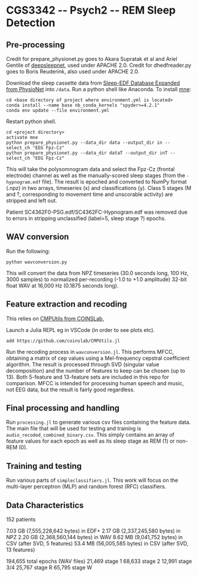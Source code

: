 # CGS3342 -- Psych2 -- REM Sleep Detection #



## Pre-processing ##

Credit for prepare_physionet.py goes to Akara Supratak et al and Ariel Gentile of [deepsleepnet](https://github.com/akaraspt/deepsleepnet), used under APACHE 2.0.
Credit for dhedfreader.py goes to Boris Reuderink, also used under APACHE 2.0.

Download the sleep cassette data from [Sleep-EDF Database Expanded from PhysioNet](https://physionet.org/content/sleep-edfx/1.0.0/) into ```/data```.
Run a python shell like Anaconda. 
To install [mne](https://mne.tools/stable/install/mne_python.html):

	cd <base directory of project where environment.yml is located>
	conda install --name base nb_conda_kernels "spyder>=4.2.1"
	conda env update --file environment.yml

Restart python shell.

	cd <project directory>
	activate mne
	python prepare_physionet.py --data_dir data --output_dir in --select_ch "EEG Fpz-Cz"
	python prepare_physionet.py --data_dir dataT --output_dir inT --select_ch "EEG Fpz-Cz"

This will take the polysomnogram data and select the Fpz-Cz (frontal electrode) channel as well as the manually-scored sleep stages (from the ```-hypnogram.edf``` file).
The result is epoched and converted to NumPy format (.npz) in two arrays, timeseries (x) and classifications (y).
Class 5 stages (M and ?, corresponding to movement time and unscorable activity) are stripped and left out.

Patient SC4362F0-PSG.edf/SC4362FC-Hypnogram.edf was removed due to errors in stripping unclassified (label=5, sleep stage ?) epochs.


## WAV conversion ##

Run the following:

	python wavconversion.py

This will convert the data from NPZ timeseries (30.0 seconds long, 100 Hz, 3000 samples) to normalized per-recording (-1.0 to +1.0 amplitude) 32-bit float WAV at 16,000 Hz (0.1875 seconds long).


## Feature extraction and recoding ##

This relies on [CMPUtils from COINSLab.](https://github.com/coinslab/CMPUtils.jl) 

Launch a Julia REPL eg in VSCode (in order to see plots etc).

	add https://github.com/coinslab/CMPUtils.jl

Run the recoding process in ```wavconversion.jl```.
This performs MFCC, obtaining a matrix of cep values using a Mel-frequency cepstral coefficient algorithm. 
The result is processed through SVD (singular value decomposition) and the number of features to keep can be chosen (up to 13).
Both 5-feature and 13-feature sets are included in this repo for comparison.
MFCC is intended for processing human speech and music, not EEG data, but the result is fairly good regardless.


## Final processing and handling ##

Run ```processing.jl``` to generate various csv files containing the feature data.
The main file that will be used for testing and training is ```audio_recoded_combined_binary.csv```.
This simply contains an array of feature values for each epoch as well as its sleep stage as REM (1) or non-REM (0).

## Training and testing

Run various parts of ```simpleclassifiers.jl```.
This work will focus on the multi-layer perceptron (MLP) and random forest (RFC) classifiers.


## Data Characteristics ##

152 patients

7.03 GB (7,555,228,642 bytes) in EDF+
2.17 GB (2,337,245,580 bytes) in NPZ 
2.20 GB (2,368,560,144 bytes) in WAV
8.62 MB (9,041,752 bytes)  in CSV (after SVD,  5 features)
53.4 MB (56,005,585 bytes) in CSV (after SVD, 13 features)


194,655 total epochs (WAV files)
21,469 stage 1
68,633 stage 2
12,991 stage 3/4
25,767 stage R
65,795 stage W




